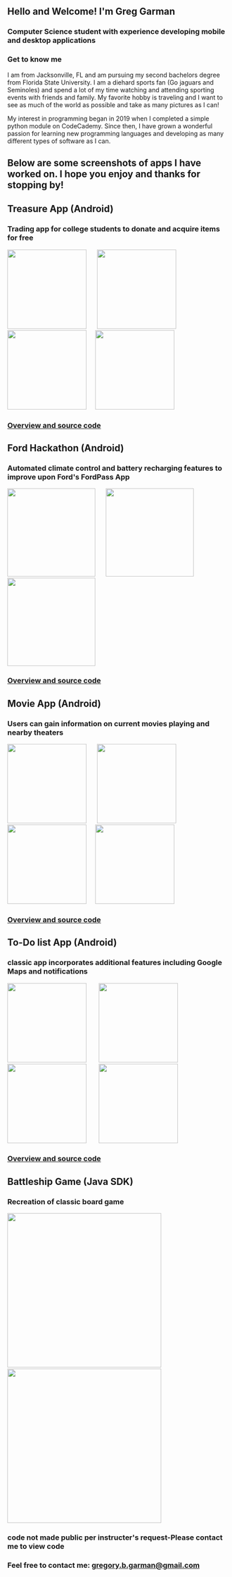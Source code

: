 

## Hello and Welcome! I'm Greg Garman
 
        
### Computer Science student with experience developing mobile and desktop applications

### Get to know me
I am from Jacksonville, FL and am pursuing my second bachelors degree from Florida State University. I am a diehard sports fan (Go jaguars and Seminoles) and spend a lot of my time watching and attending sporting events with friends and family. My favorite hobby is traveling and I want to see as much of the world as possible and take as many pictures as I can! 

My interest in programming began in 2019 when I completed a simple python module on CodeCademy. Since then, I have grown a wonderful passion for learning new programming languages and developing as many different types of software as I can. 

## Below are some screenshots of apps I have worked on. I hope you enjoy and thanks for stopping by!


## Treasure App (Android) 
### Trading app for college students to donate and acquire items for free
<img src="https://github.com/Gregbgarman/GregTreasureApp/blob/master/Tgoodimage5.PNG" width=180> &nbsp;&nbsp; &nbsp; <img src="https://github.com/Gregbgarman/GregTreasureApp/blob/master/Tgoodimage6.PNG" width=180>&nbsp;&nbsp; &nbsp;  <img src="https://github.com/Gregbgarman/GregTreasureApp/blob/master/Tgoodimage4.PNG" width=180>&nbsp;&nbsp; &nbsp;  <img src="https://github.com/Gregbgarman/GregTreasureApp/blob/master/Tgoodimage1.PNG" width=180><br>

### [Overview and source code](https://github.com/Gregbgarman/GregTreasureApp)



## Ford Hackathon (Android)
### Automated climate control and battery recharging features to improve upon Ford's FordPass App
<img src="https://github.com/Gregbgarman/FordHackathon/blob/master/homesnap.PNG" width=200> &nbsp;&nbsp; &nbsp;  <img src="https://github.com/Gregbgarman/FordHackathon/blob/master/batterysnap.PNG" width=200> &nbsp;&nbsp; &nbsp; <img src="https://github.com/Gregbgarman/FordHackathon/blob/master/tempsnap.PNG" width=200><br>
### [Overview and source code](https://github.com/Gregbgarman/FordHackathon)


## Movie App (Android)
### Users can gain information on current movies playing and nearby theaters
<img src="https://github.com/Gregbgarman/Film_Fanatic/blob/master/FFgoodimage4.PNG" width=180> &nbsp;&nbsp; &nbsp;  <img src="https://github.com/Gregbgarman/Film_Fanatic/blob/master/FFgoodimage5.PNG" width=180> &nbsp;&nbsp; &nbsp;  <img src="https://github.com/Gregbgarman/Film_Fanatic/blob/master/FFgoodimage7.PNG" width=180>&nbsp;&nbsp; &nbsp;  <img src="https://github.com/Gregbgarman/Film_Fanatic/blob/master/FFgoodimage3.PNG" width=180><br>
### [Overview and source code](https://github.com/Gregbgarman/Film_Fanatic)


## To-Do list App (Android)
### classic app incorporates additional features including Google Maps and notifications
<img src="https://github.com/Gregbgarman/TaskApp/blob/master/TAgoodimage1.PNG" width=180> &nbsp; &nbsp; &nbsp; <img src="https://github.com/Gregbgarman/TaskApp/blob/master/TAgoodimage2.PNG" width=180>&nbsp;&nbsp; &nbsp;<img src="https://github.com/Gregbgarman/TaskApp/blob/master/TAgoodimage3.PNG" width=180> &nbsp; &nbsp; &nbsp; <img src="https://github.com/Gregbgarman/TaskApp/blob/master/TAgoodimage4.PNG" width=180><br>
### [Overview and source code](https://github.com/Gregbgarman/TaskApp)


## Battleship Game (Java SDK)
### Recreation of classic board game
<img src="https://github.com/Gregbgarman/getfiles/blob/main/placeshipsimg.PNG" width=350>&nbsp;&nbsp; <img src="https://github.com/Gregbgarman/getfiles/blob/main/playingbattleship.PNG" width=350>
### code not made public per instructer's request-Please contact me to view code

### Feel free to contact me: gregory.b.garman@gmail.com

<!--
**Gregbgarman/Gregbgarman** is a ✨ _special_ ✨ repository because its `README.md` (this file) appears on your GitHub profile.

Here are some ideas to get you started:

- 🔭 I’m currently working on ...
- 🌱 I’m currently learning ...
- 👯 I’m looking to collaborate on ...
- 🤔 I’m looking for help with ...
- 💬 Ask me about ...
- 📫 How to reach me: ...
- 😄 Pronouns: ...
- ⚡ Fun fact: ...
-->
